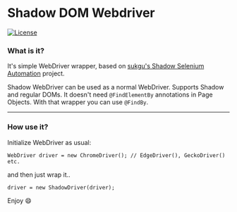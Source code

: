 # Shadow DOM Webdriver

[![License](https://img.shields.io/badge/License-Apache%202.0-blue.svg)](https://opensource.org/licenses/Apache-2.0)

### What is it?

It's simple WebDriver wrapper, based
on [sukgu's Shadow Selenium Automation](https://github.com/sukgu/shadow-automation-selenium) project.

Shadow WebDriver can be used as a normal WebDriver.
Supports Shadow and regular DOMs.
It doesn't need `@FindElementBy` annotations in Page Objects. With that wrapper you can use `@FindBy`.

---

### How use it?

Initialize WebDriver as usual:

`WebDriver driver = new ChromeDriver(); // EdgeDriver(), GeckoDriver() etc.`

and then just wrap it..

`driver = new ShadowDriver(driver);`

Enjoy 😄
